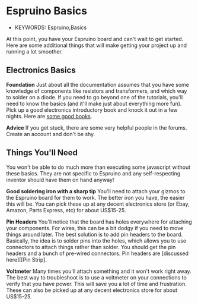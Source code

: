 <!--- Copyright (c) 2013 Gordon Williams, Pur3 Ltd. See the file LICENSE for copying permission. -->
Espruino Basics
===============

* KEYWORDS: Espruino,Basics

At this point, you have your Espruino board and can't wait to get started.  Here are some additional things that will make getting your project up and running a lot smoother.

Electronics Basics
------------------
**Foundation** Just about all the documentation assumes that you have some knowledge of components like resistors and transformers, and which way to solder on a diode.  If you need to go beyond one of the tutorials, you'll need to know the basics (and it'll make just about everything more fun).  Pick up a good electronics introductory book and knock it out in a few nights.  Here are [some good books](http://www.circuitstoday.com/4-great-books-to-study-basic-electronics).

**Advice** If you get stuck, there are some very helpful people in the forums.  Create an account and don't be shy.
  

Things You'll Need
------------------
You won't be able to do much more than executing some javascript without these basics.  They are not specific to Espruino and any self-respecting inventor should have them on hand anyway!

**Good soldering iron with a sharp tip** You'll need to attach your gizmos to the Espruino board for them to work.  The better iron you have, the easier this will be.  You can pick these up at any decent electronics store (or Ebay, Amazon, Parts Express, etc) for about US$15-25.

**Pin Headers** You'll notice that the board has holes everywhere for attaching your components.  For wires, this can be a bit dodgy if you need to move things around later.  The best solution is to add pin headers to the board.  Basically, the idea is to solder pins into the holes, which allows you to use connectors to attach things rather than solder.  You should get the pin headers and a bunch of pre-wired connectors.  Pin headers are [discussed here][[Pin Strip].

**Voltmeter** Many times you'll attach something and it won't work right away.  The best way to troubleshoot is to use a voltmeter on your connections to verify that you have power.  This will save you a lot of time and frustration.  These can also be picked up at any decent electronics store for about US$15-25. 


